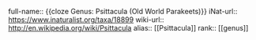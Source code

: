 full-name:: {{cloze Genus: Psittacula (Old World Parakeets)}}
iNat-url:: https://www.inaturalist.org/taxa/18899
wiki-url:: http://en.wikipedia.org/wiki/Psittacula
alias:: [[Psittacula]]
rank:: [[genus]]